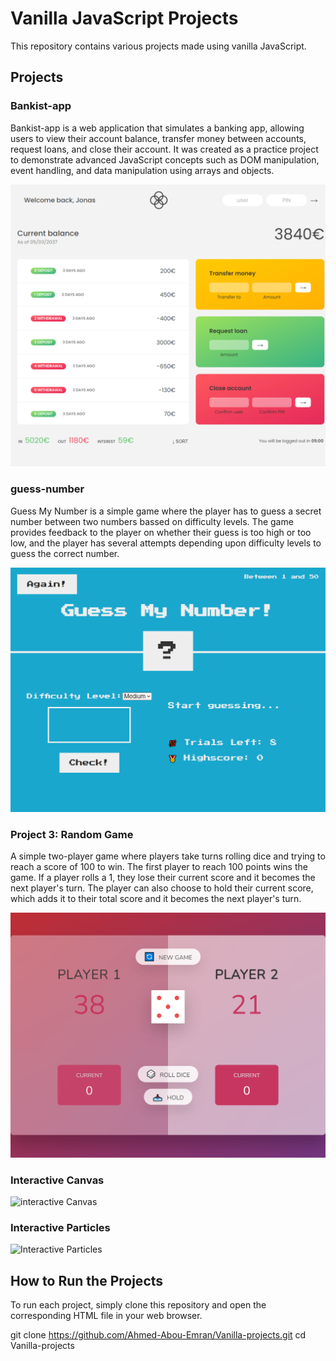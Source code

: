 # Vanilla JavaScript Projects

This repository contains various projects made using vanilla JavaScript.

## Projects

### Bankist-app

Bankist-app is a web application that simulates a banking app, allowing users to view their account balance, transfer money between accounts, request loans, and close their account. It was created as a practice project to demonstrate advanced JavaScript concepts such as DOM manipulation, event handling, and data manipulation using arrays and objects.

![Bankist-app Screenshot](/assets/bankist-app.png)

### guess-number

Guess My Number is a simple game where the player has to guess a secret number between two numbers bassed on difficulty levels. The game provides feedback to the player on whether their guess is too high or too low, and the player has several attempts depending upon difficulty levels to guess the correct number.

![guess a number](/assets/guess-number.png)

### Project 3: Random Game

A simple two-player game where players take turns rolling dice and trying to reach a score of 100 to win. The first player to reach 100 points wins the game. If a player rolls a 1, they lose their current score and it becomes the next player's turn. The player can also choose to hold their current score, which adds it to their total score and it becomes the next player's turn.

![Random Game](/assets/random-game.png)


### Interactive Canvas

![interactive Canvas](https://github.com/Ahmed-Abou-Emran/Vanilla-projects/assets/64327685/14a0bb6f-e7d0-4378-9e98-60564bd8d584)

### Interactive Particles

![Interactive Particles](https://github.com/Ahmed-Abou-Emran/Vanilla-projects/assets/64327685/f38ee37d-50f0-4a08-a274-03c41f253cf9)

## How to Run the Projects

To run each project, simply clone this repository and open the corresponding HTML file in your web browser.

git clone https://github.com/Ahmed-Abou-Emran/Vanilla-projects.git
cd Vanilla-projects

